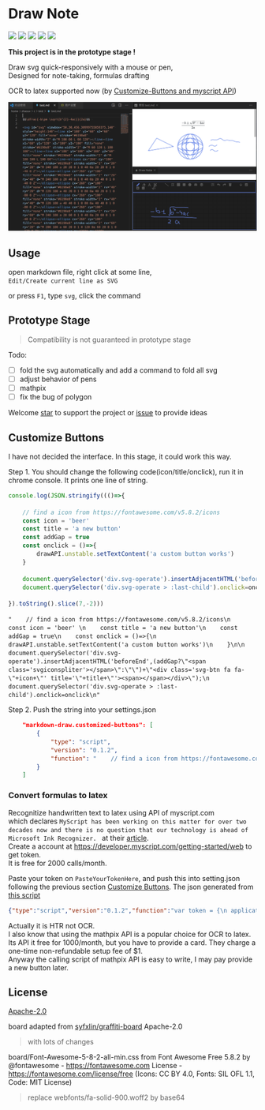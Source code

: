 # Draw Note

[![](https://img.shields.io/github/stars/zhaouv/vscode-markdown-draw.svg)](https://github.com/zhaouv/vscode-markdown-draw/stargazers) [![](https://img.shields.io/github/forks/zhaouv/vscode-markdown-draw.svg)](https://github.com/zhaouv/vscode-markdown-draw/network/members) [![](https://img.shields.io/github/issues/zhaouv/vscode-markdown-draw.svg)](https://github.com/zhaouv/vscode-markdown-draw/issues) [![](https://img.shields.io/github/license/zhaouv/vscode-markdown-draw.svg)](https://github.com/zhaouv/vscode-markdown-draw/blob/master/LICENSE) [![](https://vsmarketplacebadge.apphb.com/version/zhaouv.vscode-markdown-draw.svg)](https://marketplace.visualstudio.com/items?itemName=zhaouv.vscode-markdown-draw)

**This project is in the prototype stage !**

Draw svg quick-responsively with a mouse or pen,  
Designed for note-taking, formulas drafting

OCR to latex supported now (by [Customize-Buttons and myscript API](#Convert-formulas-to-latex))

![](img_md/mainuidemo.png)

## Usage

open markdown file, right click at some line,  
`Edit/Create current line as SVG`

or press `F1`, type `svg`, click the command

## Prototype Stage

> Compatibility is not guaranteed in prototype stage

Todo:

+ [ ] fold the svg automatically and add a command to fold all svg
+ [ ] adjust behavior of pens
+ [ ] mathpix
+ [ ] fix the bug of polygon

Welcome [star](https://github.com/zhaouv/vscode-markdown-draw/stargazers) to support the project or [issue](https://github.com/zhaouv/vscode-markdown-draw/issues) to provide ideas

## Customize Buttons

I have not decided the interface. In this stage, it could work this way.

Step 1. You should change the following code(icon/title/onclick), run it in chrome console. It prints one line of string.

```js
console.log(JSON.stringify((()=>{

    // find a icon from https://fontawesome.com/v5.8.2/icons
    const icon = 'beer' 
    const title = 'a new button'
    const addGap = true
    const onclick = ()=>{
        drawAPI.unstable.setTextContent('a custom button works')
    }

    document.querySelector('div.svg-operate').insertAdjacentHTML('beforeEnd',(addGap?"<span class='svgiconspliter'></span>":"")+"<div class='svg-btn fa fa-"+icon+"' title='"+title+"'><span></span></div>");
    document.querySelector('div.svg-operate > :last-child').onclick=onclick

}).toString().slice(7,-2)))
```

`"    // find a icon from https://fontawesome.com/v5.8.2/icons\n    const icon = 'beer' \n    const title = 'a new button'\n    const addGap = true\n    const onclick = ()=>{\n        drawAPI.unstable.setTextContent('a custom button works')\n    }\n\n    document.querySelector('div.svg-operate').insertAdjacentHTML('beforeEnd',(addGap?\"<span class='svgiconspliter'></span>\":\"\")+\"<div class='svg-btn fa fa-\"+icon+\"' title='\"+title+\"'><span></span></div>\");\n    document.querySelector('div.svg-operate > :last-child').onclick=onclick\n"`

Step 2. Push the string into your settings.json

```json
    "markdown-draw.customized-buttons": [
        {
            "type": "script",
            "version": "0.1.2",
            "function": "    // find a icon from https://fontawesome.com/v5.8.2/icons\n    const icon = 'beer' \n    const title = 'a new button'\n    const addGap = true\n    const onclick = ()=>{\n        drawAPI.unstable.setTextContent('a custom button works')\n    }\n\n    document.querySelector('div.svg-operate').insertAdjacentHTML('beforeEnd',(addGap?\"<span class='svgiconspliter'></span>\":\"\")+\"<div class='svg-btn fa fa-\"+icon+\"' title='\"+title+\"'><span></span></div>\");\n    document.querySelector('div.svg-operate > :last-child').onclick=onclick\n"
        }
    ]
```

### Convert formulas to latex

Recognitize handwritten text to latex using API of myscript.com  
which declares `MyScript has been working on this matter for over two decades now and there is no question that our technology is ahead of Microsoft Ink Recognizer. ` at their [article](https://medium.com/@myscript/microsoft-ink-recognizer-an-opportunity-for-myscript-9e55fe45afae).  
Create a account at https://developer.myscript.com/getting-started/web to get token.  
It is free for 2000 calls/month.  

Paste your token on `PasteYourTokenHere`, and push this into setting.json following the previous section [Customize Buttons](#Customize-Buttons). The json generated from [this script](https://github.com/zhaouv/vscode-markdown-draw/blob/master/buttons_demo/htr_to_latex_myscriptapi.js)

```json
{"type":"script","version":"0.1.2","function":"var token = {\n applicationKey: 'PasteYourTokenHere',\n hmacKey: 'PasteYourTokenHere',\n}\nvar addGap = true\n\nvar iink_cdn = 'https://cdn.jsdelivr.net/npm/iink-js@1.4.5/dist/iink.min.js'\n// var iink_cdn = https://unpkg.com/iink-js@1.4.5/dist/iink.min.js\n// var iink_cdn = https://myscript.github.io/iinkJS/dist/iink.min.js\n\nvar icon = 'square-root-alt'\nvar title = 'Recognize to latex'\n\ndocument.querySelector('div.svg-operate').insertAdjacentHTML('beforeEnd', (addGap ? \"<span class='svgiconspliter'></span>\" : \"\") + \"<div class='svg-btn fa fa-\" + icon + \"' title='\" + title + \"'><span></span></div>\");\nvar btnElement = document.querySelector('div.svg-operate > :last-child')\nbtnElement.onclick = ()=>{drawAPI.unstable.setTextContent('loading script')}\n\nvar svg = drawAPI.unstable.getSVGElement()\n\nvar getStrokeGroups = () => {\n let strokes = []\n for (const item of svg.children) {\n if (item.nodeName === 'path') {\n let points = item\n .getAttributeNS(null, \"d\")\n .split(/M |L /g)\n .slice(1)\n .map(item => {\n return {\n x: parseFloat(item.split(\",\")[0]),\n y: parseFloat(item.split(\",\")[1])\n };\n })\n strokes.push({ x: points.map(v => v.x), y: points.map(v => v.y) })\n }\n }\n console.log(strokes);\n return [{ \"penStyle\": null, \"strokes\": strokes }]\n}\n\nvar s1 = document.createElement('script')\ns1.setAttribute('nonce', drawAPI.unstable.nonce())\ns1.src = iink_cdn\ns1.onload = () => {\n\n const onclick = () => {\n drawAPI.unstable.setTextContent('calling the API')\n // Creating a recognizer\n const iinkRecognizer = iink.DefaultBehaviors.recognizerList.find(x => {\n const infos = x.getInfo();\n return infos.protocol === 'REST';\n });\n\n // Creating a empty model\n const model = iink.InkModel.createModel();\n // Filling the model with the stroke groups\n model.strokeGroups = getStrokeGroups();\n\n // Creating a recognizer context with the configuration attached\n const recognizerContext = iink.RecognizerContext.createEmptyRecognizerContext({\n configuration: iink.DefaultConfiguration\n });\n\n recognizerContext.editor.configuration.recognitionParams = {\n type: 'MATH',\n protocol: 'REST',\n server: {\n scheme: 'https',\n // host: 'webdemoapi.myscript.com',\n host: 'cloud.myscript.com',\n applicationKey: token.applicationKey,\n hmacKey: token.hmacKey\n },\n iink: {\n math: {\n mimeTypes: [\n 'application/x-latex',\n ],\n }\n }\n }\n\n // Assigning a theme to the document\n recognizerContext.editor.theme = iink.DefaultTheme;\n\n // Defining the behaviour on recognition result\n const recognitionCallback = (err, x) => {\n if (!err) {\n Object.entries(x.exports)\n .forEach(([mimeType, exportValue]) => {\n\n let latex = x.exports[mimeType]\n let content = '\\n$$'+latex.trim()+'$$ '+' '\n drawAPI.unstable.setTextContent('')\n drawAPI.unstable.editCurrentLine({\n control: 0,\n text: content\n })\n });\n }\n };\n\n // Triggering the recognition\n iinkRecognizer.export_(recognizerContext, model)\n .then((values) => {\n values.forEach((value) => {\n recognitionCallback(undefined, value);\n });\n })\n .catch(err => recognitionCallback(err, undefined));\n }\n\n btnElement.onclick = onclick\n}\ndocument.body.appendChild(s1)\n"}
```

Actually it is HTR not OCR.  
I also know that using the mathpix API is a popular choice for OCR to latex.  
Its API it free for 1000/month, but you have to provide a card. 
They charge a one-time non-refundable setup fee of $1.  
Anyway the calling script of mathpix API is easy to write, 
I may pay provide a new button later.

## License

[Apache-2.0](./LICENSE)

board adapted from [syfxlin/graffiti-board](https://github.com/syfxlin/graffiti-board/tree/5945b126c945073eced5e6eb78658bc2a7375881) Apache-2.0  
> with lots of changes

board/Font-Awesome-5-8-2-all-min.css from Font Awesome Free 5.8.2 by @fontawesome - https://fontawesome.com License - https://fontawesome.com/license/free (Icons: CC BY 4.0, Fonts: SIL OFL 1.1, Code: MIT License)  
> replace webfonts/fa-solid-900.woff2 by base64